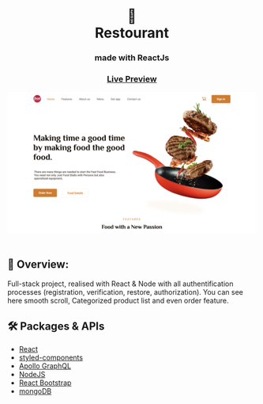 <div align="center">
  <h1>🍕<br/>Restourant</h1>
  <h3>made with ReactJs</h3>
  <h3><a href="https://restourant-five.vercel.app/" target="_blank">Live Preview</a></h3>
</div>

<div align="center"><img src="https://github.com/DavitGe/restourant/blob/main/Screenshot%202023-05-20%20at%2021.25.28.png?raw=true" /></div>

<br>

## 💬 Overview:
Full-stack project, realised with React & Node with all authentification processes (registration, verification, restore, authorization). 
You can see here smooth scroll, Categorized product list and even order feature. 

## 🛠️ Packages & APIs

- [React](https://reactjs.org/)
- [styled-components](https://styled-components.com/)
- [Apollo GraphQL](https://www.apollographql.com/docs/react/)
- [NodeJS](https://nodejs.org/en)
- [React Bootstrap](https://react-bootstrap.github.io/)
- [mongoDB](https://www.mongodb.com/)


